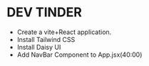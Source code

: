 # DEV TINDER

- Create a vite+React application.
- Install Tailwind CSS
- Install Daisy UI
- Add NavBar Component to App.jsx(40:00)